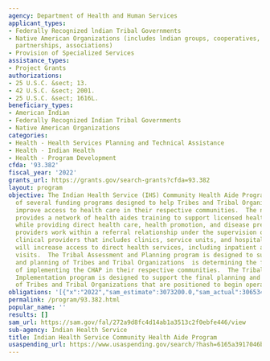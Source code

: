 ```yaml
---
agency: Department of Health and Human Services
applicant_types:
- Federally Recognized lndian Tribal Governments
- Native American Organizations (includes lndian groups, cooperatives, corporations,
  partnerships, associations)
- Provision of Specialized Services
assistance_types:
- Project Grants
authorizations:
- 25 U.S.C. &sect; 13.
- 42 U.S.C. &sect; 2001.
- 25 U.S.C. &sect; 1616L.
beneficiary_types:
- American Indian
- Federally Recognized Indian Tribal Governments
- Native American Organizations
categories:
- Health - Health Services Planning and Technical Assistance
- Health - Indian Health
- Health - Program Development
cfda: '93.382'
fiscal_year: '2022'
grants_url: https://grants.gov/search-grants?cfda=93.382
layout: program
objective: The Indian Health Service (IHS) Community Health Aide Program (CHAP) consists
  of several funding programs designed to help Tribes and Tribal Organizations (T/TO)
  improve access to health care in their respective communities.  The national CHAP
  provides a network of health aides training to support licensed health professionals
  while providing direct health care, health promotion, and disease prevention services.  These
  providers work within a referral relationship under the supervision of licensed
  clinical providers that includes clinics, service units, and hospitals.  The CHAP
  will increase access to direct health services, including inpatient and outpatient
  visits.  The Tribal Assessment and Planning program is designed to support the assessment
  and planning of Tribes and Tribal Organizations  is determining the feasibility
  of implementing the CHAP in their respective communities.  The Tribal Planning and
  Implementation program is designed to support the final planning and implementation
  of Tribes and Tribal Organizations that are positioned to begin operating a CHAP.
obligations: '[{"x":"2022","sam_estimate":3073200.0,"sam_actual":3065340.0,"usa_spending_actual":3065340.0},{"x":"2023","sam_estimate":4500000.0,"sam_actual":0.0,"usa_spending_actual":4500000.0},{"x":"2024","sam_estimate":4500000.0,"sam_actual":0.0,"usa_spending_actual":2700000.0}]'
permalink: /program/93.382.html
popular_name: ''
results: []
sam_url: https://sam.gov/fal/272a9d8fc4d14ab1a3513c2f0ebfe446/view
sub-agency: Indian Health Service
title: Indian Health Service Community Health Aide Program
usaspending_url: https://www.usaspending.gov/search/?hash=6165a3917046b4de7621b0ddbf48c6e0
---
```

